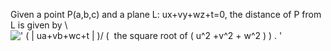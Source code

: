 Given a point P(a,b,c) and a plane L: ux+vy+wz+t=0, the distance of P
from L is given by \\
![' ( | ua+vb+wc+t | )/ (  the square root of ( u\^2 +v\^2 + w\^2 ) ) . '](../dictionary/equation_images/1919.1..png)
